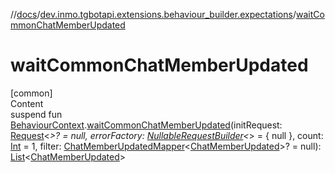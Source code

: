 //[docs](../../index.md)/[dev.inmo.tgbotapi.extensions.behaviour_builder.expectations](index.md)/[waitCommonChatMemberUpdated](wait-common-chat-member-updated.md)



# waitCommonChatMemberUpdated  
[common]  
Content  
suspend fun [BehaviourContext](../dev.inmo.tgbotapi.extensions.behaviour_builder/-behaviour-context/index.md).[waitCommonChatMemberUpdated](wait-common-chat-member-updated.md)(initRequest: [Request](../dev.inmo.tgbotapi.requests.abstracts/-request/index.md)<*>? = null, errorFactory: [NullableRequestBuilder](index.md#%5Bdev.inmo.tgbotapi.extensions.behaviour_builder.expectations%2FNullableRequestBuilder%2F%2F%2FPointingToDeclaration%2F%5D%2FClasslikes%2F625018081)<*> = { null }, count: [Int](https://kotlinlang.org/api/latest/jvm/stdlib/kotlin/-int/index.html) = 1, filter: [ChatMemberUpdatedMapper](index.md#%5Bdev.inmo.tgbotapi.extensions.behaviour_builder.expectations%2FChatMemberUpdatedMapper%2F%2F%2FPointingToDeclaration%2F%5D%2FClasslikes%2F625018081)<[ChatMemberUpdated](../dev.inmo.tgbotapi.types/-chat-member-updated/index.md)>? = null): [List](https://kotlinlang.org/api/latest/jvm/stdlib/kotlin.collections/-list/index.html)<[ChatMemberUpdated](../dev.inmo.tgbotapi.types/-chat-member-updated/index.md)>  



